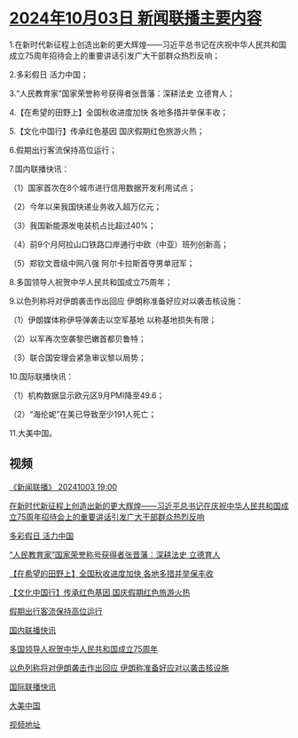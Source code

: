 # [2024年10月03日 新闻联播主要内容](https://tv.cctv.com/lm/xwlb/day/20241003.shtml)

1.在新时代新征程上创造出新的更大辉煌——习近平总书记在庆祝中华人民共和国成立75周年招待会上的重要讲话引发广大干部群众热烈反响；

2.多彩假日 活力中国；

3.“人民教育家”国家荣誉称号获得者张晋藩：深耕法史 立德育人；

4.【在希望的田野上】全国秋收进度加快 各地多措并举保丰收；

5.【文化中国行】传承红色基因 国庆假期红色旅游火热；

6.假期出行客流保持高位运行；

7.国内联播快讯：

（1）国家首次在8个城市进行信用数据开发利用试点；

（2）今年以来我国快递业务收入超万亿元；

（3）我国新能源发电装机占比超过40%；

（4）前9个月阿拉山口铁路口岸通行中欧（中亚）班列创新高；

（5）郑钦文晋级中网八强 阿尔卡拉斯首夺男单冠军；

8.多国领导人祝贺中华人民共和国成立75周年；

9.以色列称将对伊朗袭击作出回应 伊朗称准备好应对以袭击核设施：

（1）伊朗媒体称伊导弹袭击以空军基地 以称基地损失有限；

（2）以军再次空袭黎巴嫩首都贝鲁特；

（3）联合国安理会紧急审议黎以局势；

10.国际联播快讯：

（1）机构数据显示欧元区9月PMI降至49.6；

（2）“海伦妮”在美已导致至少191人死亡；

11.大美中国。

## 视频

[《新闻联播》 20241003 19:00](https://tv.cctv.com/2024/10/03/VIDEHdNKlc4SCoLL06HYVUhn241003.shtml)

[在新时代新征程上创造出新的更大辉煌——习近平总书记在庆祝中华人民共和国成立75周年招待会上的重要讲话引发广大干部群众热烈反响](https://tv.cctv.com/2024/10/03/VIDEdWoL9tKq1qfeGZq4ZfTp241003.shtml)

[多彩假日 活力中国](https://tv.cctv.com/2024/10/03/VIDEpsVKvgjCbrvX9VQMOebI241003.shtml)

[“人民教育家”国家荣誉称号获得者张晋藩：深耕法史 立德育人](https://tv.cctv.com/2024/10/03/VIDEefV51Kdmg3RM7qxVouNI241003.shtml)

[【在希望的田野上】全国秋收进度加快 各地多措并举保丰收](https://tv.cctv.com/2024/10/03/VIDEjHzqntfzmmC10o8UTBNN241003.shtml)

[【文化中国行】传承红色基因 国庆假期红色旅游火热](https://tv.cctv.com/2024/10/03/VIDEMorJxHK35lykH9YDZORy241003.shtml)

[假期出行客流保持高位运行](https://tv.cctv.com/2024/10/03/VIDEcBMV9VbXDo6WpZkX3JSL241003.shtml)

[国内联播快讯](https://tv.cctv.com/2024/10/03/VIDEF34FuOOrFkZJvy26MNbc241003.shtml)

[多国领导人祝贺中华人民共和国成立75周年](https://tv.cctv.com/2024/10/03/VIDExke2TXeQDuphUqpgwjXM241003.shtml)

[以色列称将对伊朗袭击作出回应 伊朗称准备好应对以袭击核设施](https://tv.cctv.com/2024/10/03/VIDExnFGiwgfTkWRWO6erHhT241003.shtml)

[国际联播快讯](https://tv.cctv.com/2024/10/03/VIDEOnZHz8AXJF3w6Vp42pVH241003.shtml)

[大美中国](https://tv.cctv.com/2024/10/03/VIDElE2GzdTI4FDG1AMIHZIz241003.shtml)

[视频地址](https://tv.cctv.com/lm/xwlb/day/20241003.shtml) 

